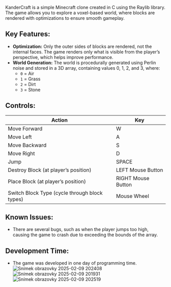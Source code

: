 KanderCraft is a simple Minecraft clone created in C using the Raylib library. The game allows you to explore a voxel-based world, where blocks are rendered with optimizations to ensure smooth gameplay.

## Key Features:
- **Optimization:** Only the outer sides of blocks are rendered, not the internal faces. The game renders only what is visible from the player’s perspective, which helps improve performance.
- **World Generation:** The world is procedurally generated using Perlin noise and stored in a 3D array, containing values 0, 1, 2, and 3, where:
  - `0` = Air
  - `1` = Grass
  - `2` = Dirt
  - `3` = Stone
  


## Controls:

| Action                         | Key          |
|---------------------------------|--------------|
| Move Forward                    | W            |
| Move Left                       | A            |
| Move Backward                   | S            |
| Move Right                      | D            |
| Jump                            | SPACE        |
| Destroy Block (at player’s position) | LEFT Mouse Button |
| Place Block (at player’s position)  | RIGHT Mouse Button |
| Switch Block Type (cycle through block types) | Mouse Wheel |

## Known Issues:
- There are several bugs, such as when the player jumps too high, causing the game to crash due to exceeding the bounds of the array.

## Development Time:
- The game was developed in one day of programming time.
![Snímek obrazovky 2025-02-09 202408](https://github.com/user-attachments/assets/511d0b45-2018-4bec-a001-7fe18b383833)
![Snímek obrazovky 2025-02-09 201931](https://github.com/user-attachments/assets/10432d20-a783-43da-bf47-654547b5ca0f)
![Snímek obrazovky 2025-02-09 202519](https://github.com/user-attachments/assets/eb73270b-50a4-4446-a982-03c0b3af1528)
